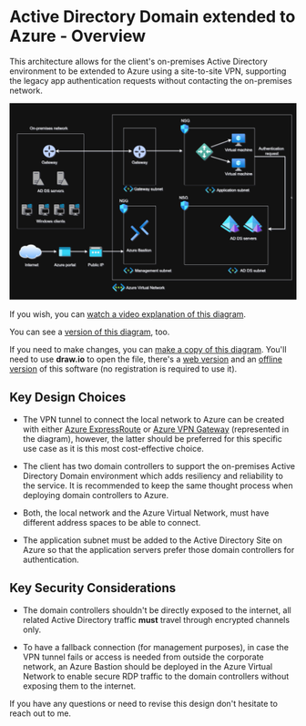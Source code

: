 # Active Directory Domain extended to Azure - Overview

This architecture allows for the client's on-premises Active Directory environment to be extended to Azure using a site-to-site VPN, supporting the legacy app authentication requests without contacting the on-premises network.

[![Network Diagram detailing an Active Directory Domain extended to Azure](./assets/network-diagram.drawio.png)](https://www.youtube.com/watch?v=RCzJrjyuzJI)

If you wish, you can [watch a video explanation of this diagram](https://www.youtube.com/watch?v=RCzJrjyuzJI).

You can see a [version of this diagram](./assets/network-diagram.drawio.png), too.

If you need to make changes, you can [make a copy of this diagram](./assets/network-diagram.drawio). You'll need to use **draw.io** to open the file, there's a [web version](https://app.diagrams.net/) and an [offline version](https://www.drawio.com/) of this software (no registration is required to use it).

## Key Design Choices

- The VPN tunnel to connect the local network to Azure can be created with either [Azure ExpressRoute](https://learn.microsoft.com/en-us/azure/expressroute/expressroute-introduction) or [Azure VPN Gateway](https://learn.microsoft.com/en-us/azure/vpn-gateway/vpn-gateway-about-vpngateways) (represented in the diagram), however, the latter should be preferred for this specific use case as it is this most cost-effective choice.

- The client has two domain controllers to support the on-premises Active Directory Domain environment which adds resiliency and reliability to the service. It is recommended to keep the same thought process when deploying domain controllers to Azure.

- Both, the local network and the Azure Virtual Network, must have different address spaces to be able to connect.

- The application subnet must be added to the Active Directory Site on Azure so that the application servers prefer those domain controllers for authentication.

## Key Security Considerations

- The domain controllers shouldn't be directly exposed to the internet, all related Active Directory traffic **must** travel through encrypted channels only.

- To have a fallback connection (for management purposes), in case the VPN tunnel fails or access is needed from outside the corporate network, an Azure Bastion should be deployed in the Azure Virtual Network to enable secure RDP traffic to the domain controllers without exposing them to the internet.

If you have any questions or need to revise this design don't hesitate to reach out to me.
